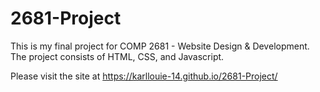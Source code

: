 # 2681-Project

This is my final project for COMP 2681 - Website Design & Development.
The project consists of HTML, CSS, and Javascript.

Please visit the site at https://karllouie-14.github.io/2681-Project/
